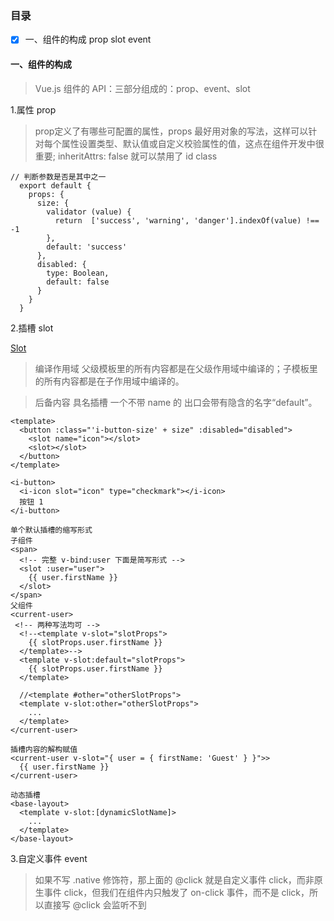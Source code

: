 ### 目录

* [x] 一、组件的构成 prop slot event 

#### 一、组件的构成
>Vue.js 组件的 API：三部分组成的：prop、event、slot

1.属性 prop
>prop定义了有哪些可配置的属性，props 最好用对象的写法，这样可以针对每个属性设置类型、默认值或自定义校验属性的值，这点在组件开发中很重要;
>inheritAttrs: false 就可以禁用了 id class
```
// 判断参数是否是其中之一
  export default {
    props: {
      size: {
        validator (value) {
          return  ['success', 'warning', 'danger'].indexOf(value) !== -1
        },
        default: 'success'
      },
      disabled: {
        type: Boolean,
        default: false
      }
    }
  }
```

2.插槽 slot

[Slot](https://juejin.im/post/5c64e11151882562e4726d98#comment)

>编译作用域
父级模板里的所有内容都是在父级作用域中编译的；子模板里的所有内容都是在子作用域中编译的。

>后备内容
>具名插槽
一个不带 name 的 <slot> 出口会带有隐含的名字“default”。

```
<template>
  <button :class="'i-button-size' + size" :disabled="disabled">
    <slot name="icon"></slot>
    <slot></slot>
  </button>
</template>

<i-button>
  <i-icon slot="icon" type="checkmark"></i-icon>
  按钮 1
</i-button>

```
```
单个默认插槽的缩写形式
子组件
<span>
  <!-- 完整 v-bind:user 下面是简写形式 -->
  <slot :user="user">
    {{ user.firstName }}
  </slot>
</span>
父组件
<current-user>
 <!-- 两种写法均可 -->
  <!--<template v-slot="slotProps">
    {{ slotProps.user.firstName }}
  </template>-->
  <template v-slot:default="slotProps">
    {{ slotProps.user.firstName }}
  </template>
  
  //<template #other="otherSlotProps">
  <template v-slot:other="otherSlotProps">
    ...
  </template>
</current-user>
```
```
插槽内容的解构赋值
<current-user v-slot="{ user = { firstName: 'Guest' } }">>
  {{ user.firstName }}
</current-user>

```
```
动态插槽
<base-layout>
  <template v-slot:[dynamicSlotName]>
    ...
  </template>
</base-layout>

```
3.自定义事件 event
>如果不写 .native 修饰符，那上面的 @click 就是自定义事件 click，而非原生事件 click，但我们在组件内只触发了 on-click 事件，而不是 click，所以直接写 @click 会监听不到

